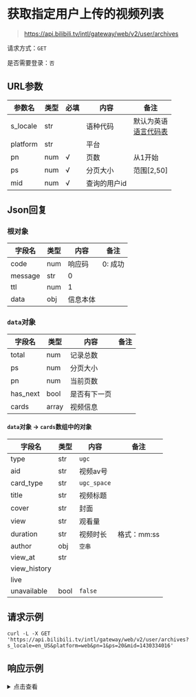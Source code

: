 # 获取指定用户上传的视频列表

> https://api.bilibili.tv/intl/gateway/web/v2/user/archives

请求方式：`GET`

是否需要登录：`否`

## URL参数

| 参数名      | 类型  | 必填  | 内容      | 备注                                |
|----------|-----|-----|---------|-----------------------------------|
| s_locale | str |     | 语种代码    | 默认为英语<br/>[语言代码表](../language.md) |
| platform | str |     | 平台      |                                   |
| pn       | num | √   | 页数      | 从1开始                              |
| ps       | num | √   | 分页大小    | 范围[2,50]                          |
| mid      | num | √   | 查询的用户id |                                   |

## Json回复

### 根对象

| 字段名     | 类型  | 内容   | 备注    |
|---------|-----|------|-------|
| code    | num | 响应码  | 0: 成功 |
| message | str | 0    |       |
| ttl     | num | 1    |       |
| data    | obj | 信息本体 |       |

### `data`对象

| 字段名      | 类型    | 内容     | 备注  |
|----------|-------|--------|-----|
| total    | num   | 记录总数   |     |
| ps       | num   | 分页大小   |     |
| pn       | num   | 当前页数   |     |
| has_next | bool  | 是否有下一页 |     |
| cards    | array | 视频信息   |     |

#### `data`对象 -> `cards`数组中的对象

| 字段名          | 类型   | 内容          | 备注       |
|--------------|------|-------------|----------|
| type         | str  | `ugc`       |          |
| aid          | str  | 视频av号       |          |
| card_type    | str  | `ugc_space` |          |
| title        | str  | 视频标题        |          |
| cover        | str  | 封面          |          |
| view         | str  | 观看量         |          |
| duration     | str  | 视频时长        | 格式：mm:ss |
| author       | obj  | `空串`        |          |
| view_at      | str  |             |          |
| view_history |      |             |          |
| live         |      |             |          |
| unavailable  | bool | `false`     |          |

## 请求示例

```shell
curl -L -X GET 'https://api.bilibili.tv/intl/gateway/web/v2/user/archives?s_locale=en_US&platform=web&pn=1&ps=20&mid=1430334016'
```

## 响应示例

<details>
<summary>点击查看</summary>

```json
{
  "code": 0,
  "message": "0",
  "ttl": 1,
  "data": {
    "total": 234,
    "ps": 2,
    "pn": 1,
    "has_next": true,
    "cards": [
      {
        "type": "ugc",
        "aid": "2046530512",
        "card_type": "ugc_space",
        "title": "[S02.E20] We Bare Bears | MALAYDUB",
        "cover": "https://pic-bstarstatic.akamaized.net/ugc/b22db25b7dcd94d76221cb8a9ed766ff.jpg",
        "view": "24 Views",
        "duration": "11:28",
        "author": {
          "mid": "1430334016",
          "avatar": "https://pic.bstarstatic.com/face/8cd4fd44df843df396b3906f689eb0f1e38c24e6.jpg",
          "nickname": "Nos_Movie_Sub_IndoMalay2"
        },
        "view_at": "",
        "view_history": null,
        "live": null,
        "unavailable": false
      }
    ]
  }
}
```

</details>
